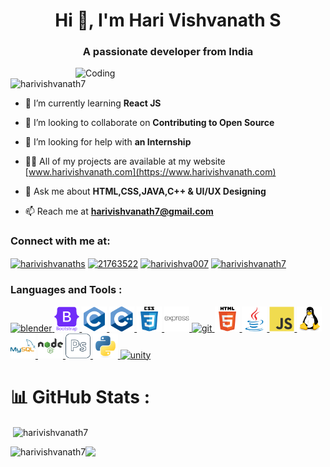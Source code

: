  <h1 align = "center" >Hi 👋, I'm Hari Vishvanath S</h1>
<h3 align="center">A passionate developer from India</h3>
<img align="right" alt="Coding" width="400" src="https://media.tenor.com/NY-E62LU-MYAAAAC/hi-boy.gif">

<p align="left"> <img src="https://komarev.com/ghpvc/?username=harivishvanath7&label=Profile%20views&color=0e75b6&style=flat" alt="harivishvanath7" /> 
</p>

- 🌱 I’m currently learning **React JS**

- 👯 I’m looking to collaborate on **Contributing to Open Source**

- 🤝 I’m looking for help with **an Internship**

- 👨‍💻 All of my projects are available at my website [www.harivishvanath.com](https://www.harivishvanath.com)


- 💬 Ask me about **HTML,CSS,JAVA,C++ & UI/UX Designing**

- 📫 Reach me at **harivishvanath7@gmail.com**

<h3 align="left">Connect with me at:</h3>
<p align="left">
<a href="https://linkedin.com/in/harivishvanaths" target="blank"><img align="center" src="https://raw.githubusercontent.com/rahuldkjain/github-profile-readme-generator/master/src/images/icons/Social/linked-in-alt.svg" alt="harivishvanaths" height="30" width="40" /></a>
<a href="https://stackoverflow.com/users/21763522" target="blank"><img align="center" src="https://raw.githubusercontent.com/rahuldkjain/github-profile-readme-generator/master/src/images/icons/Social/stack-overflow.svg" alt="21763522" height="30" width="40" /></a>
<!-- <a href="https://kaggle.com/harivishvanaths" target="blank"><img align="center" src="https://raw.githubusercontent.com/rahuldkjain/github-profile-readme-generator/master/src/images/icons/Social/kaggle.svg" alt="harivishvanaths" height="30" width="40" /></a> -->
<a href="https://www.codechef.com/users/harivishva007" target="blank"><img align="center" src="https://cdn.jsdelivr.net/npm/simple-icons@3.1.0/icons/codechef.svg" alt="harivishva007" height="30" width="40" /></a>
<a href="https://www.leetcode.com/harivishvanath7" target="blank"><img align="center" src="https://raw.githubusercontent.com/rahuldkjain/github-profile-readme-generator/master/src/images/icons/Social/leet-code.svg" alt="harivishvanath7" height="30" width="40" /></a>
</p>

<h3 align="left">Languages and Tools :</h3>
<p align="left"> <a href="https://www.blender.org/" target="_blank" rel="noreferrer"> <img src="https://download.blender.org/branding/community/blender_community_badge_white.svg" alt="blender" width="40" height="40"/> </a> <a href="https://getbootstrap.com" target="_blank" rel="noreferrer"> <img src="https://raw.githubusercontent.com/devicons/devicon/master/icons/bootstrap/bootstrap-plain-wordmark.svg" alt="bootstrap" width="40" height="40"/> </a> <a href="https://www.cprogramming.com/" target="_blank" rel="noreferrer"> <img src="https://raw.githubusercontent.com/devicons/devicon/master/icons/c/c-original.svg" alt="c" width="40" height="40"/> </a> <a href="https://www.w3schools.com/cpp/" target="_blank" rel="noreferrer"> <img src="https://raw.githubusercontent.com/devicons/devicon/master/icons/cplusplus/cplusplus-original.svg" alt="cplusplus" width="40" height="40"/> </a> <a href="https://www.w3schools.com/css/" target="_blank" rel="noreferrer"> <img src="https://raw.githubusercontent.com/devicons/devicon/master/icons/css3/css3-original-wordmark.svg" alt="css3" width="40" height="40"/> </a> <a href="https://expressjs.com" target="_blank" rel="noreferrer"> <img src="https://raw.githubusercontent.com/devicons/devicon/master/icons/express/express-original-wordmark.svg" alt="express" width="40" height="40"/> </a> <a href="https://git-scm.com/" target="_blank" rel="noreferrer"> <img src="https://www.vectorlogo.zone/logos/git-scm/git-scm-icon.svg" alt="git" width="40" height="40"/> </a> <a href="https://www.w3.org/html/" target="_blank" rel="noreferrer"> <img src="https://raw.githubusercontent.com/devicons/devicon/master/icons/html5/html5-original-wordmark.svg" alt="html5" width="40" height="40"/> </a> <a href="https://www.java.com" target="_blank" rel="noreferrer"> <img src="https://raw.githubusercontent.com/devicons/devicon/master/icons/java/java-original.svg" alt="java" width="40" height="40"/> </a> <a href="https://developer.mozilla.org/en-US/docs/Web/JavaScript" target="_blank" rel="noreferrer"> <img src="https://raw.githubusercontent.com/devicons/devicon/master/icons/javascript/javascript-original.svg" alt="javascript" width="40" height="40"/> </a> <a href="https://www.linux.org/" target="_blank" rel="noreferrer"> <img src="https://raw.githubusercontent.com/devicons/devicon/master/icons/linux/linux-original.svg" alt="linux" width="40" height="40"/> </a> <a href="https://www.mysql.com/" target="_blank" rel="noreferrer"> <img src="https://raw.githubusercontent.com/devicons/devicon/master/icons/mysql/mysql-original-wordmark.svg" alt="mysql" width="40" height="40"/> </a> <a href="https://nodejs.org" target="_blank" rel="noreferrer"> <img src="https://raw.githubusercontent.com/devicons/devicon/master/icons/nodejs/nodejs-original-wordmark.svg" alt="nodejs" width="40" height="40"/> </a>  <a href="https://www.photoshop.com/en" target="_blank" rel="noreferrer"> <img src="https://raw.githubusercontent.com/devicons/devicon/master/icons/photoshop/photoshop-line.svg" alt="photoshop" width="40" height="40"/> </a> <a href="https://www.python.org" target="_blank" rel="noreferrer"> <img src="https://raw.githubusercontent.com/devicons/devicon/master/icons/python/python-original.svg" alt="python" width="40" height="40"/> </a> <a href="https://unity.com/" target="_blank" rel="noreferrer"> <img src="https://www.vectorlogo.zone/logos/unity3d/unity3d-icon.svg" alt="unity" width="40" height="40"/> </a> </p>





# 📊 GitHub Stats :
<p>&nbsp;<img align="center" src="https://github-readme-stats.vercel.app/api?username=harivishvanath7&show_icons=true&locale=en" alt="harivishvanath7" /></p>

<p><img align="left" src="https://github-readme-stats.vercel.app/api/top-langs?username=harivishvanath7&show_icons=true&locale=en&layout=compact" alt="harivishvanath7" /></p>

![](https://github-readme-streak-stats.herokuapp.com/?user=harivishvanath7&theme=city_light&hide_border=false)<br/>


